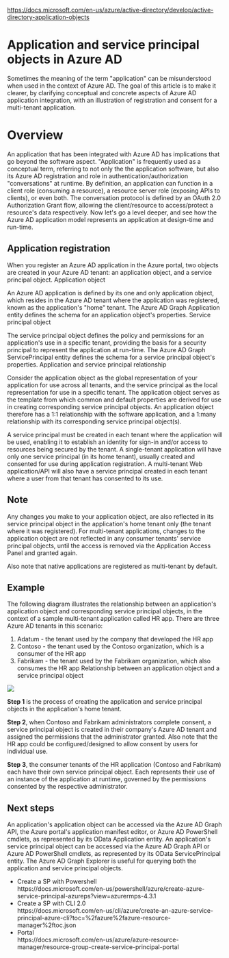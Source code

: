 https://docs.microsoft.com/en-us/azure/active-directory/develop/active-directory-application-objects

# Application and service principal objects in Azure AD

Sometimes the meaning of the term "application" can be misunderstood when used in the context of Azure AD. The goal of this article is to make it clearer, by clarifying conceptual and concrete aspects of Azure AD application integration, with an illustration of registration and consent for a multi-tenant application.

# Overview

An application that has been integrated with Azure AD has implications that go beyond the software aspect. "Application" is frequently used as a conceptual term, referring to not only the the application software, but also its Azure AD registration and role in authentication/authorization "conversations" at runtime. By definition, an application can function in a client role (consuming a resource), a resource server role (exposing APIs to clients), or even both. The conversation protocol is defined by an OAuth 2.0 Authorization Grant flow, allowing the client/resource to access/protect a resource's data respectively. Now let's go a level deeper, and see how the Azure AD application model represents an application at design-time and run-time.

## Application registration

When you register an Azure AD application in the Azure portal, two objects are created in your Azure AD tenant: an application object, and a service principal object.
Application object

An Azure AD application is defined by its one and only application object, which resides in the Azure AD tenant where the application was registered, known as the application's "home" tenant. The Azure AD Graph Application entity defines the schema for an application object's properties.
Service principal object

The service principal object defines the policy and permissions for an application's use in a specific tenant, providing the basis for a security principal to represent the application at run-time. The Azure AD Graph ServicePrincipal entity defines the schema for a service principal object's properties.
Application and service principal relationship

Consider the application object as the global representation of your application for use across all tenants, and the service principal as the local representation for use in a specific tenant. The application object serves as the template from which common and default properties are derived for use in creating corresponding service principal objects. An application object therefore has a 1:1 relationship with the software application, and a 1:many relationship with its corresponding service principal object(s).

A service principal must be created in each tenant where the application will be used, enabling it to establish an identity for sign-in and/or access to resources being secured by the tenant. A single-tenant application will have only one service principal (in its home tenant), usually created and consented for use during application registration. A multi-tenant Web application/API will also have a service principal created in each tenant where a user from that tenant has consented to its use.

## Note
Any changes you make to your application object, are also reflected in its service principal object in the application's home tenant only (the tenant where it was registered). For multi-tenant applications, changes to the application object are not reflected in any consumer tenants' service principal objects, until the access is removed via the Application Access Panel and granted again. 

Also note that native applications are registered as multi-tenant by default.

## Example
The following diagram illustrates the relationship between an application's application object and corresponding service principal objects, in the context of a sample multi-tenant application called HR app. There are three Azure AD tenants in this scenario:

<ol>
<li> Adatum - the tenant used by the company that developed the HR app
<li> Contoso - the tenant used by the Contoso organization, which is a consumer of the HR app
<li> Fabrikam - the tenant used by the Fabrikam organization, which also consumes the HR app Relationship between an application object and a service principal object
</ol>

<img src="https://docs.microsoft.com/en-us/azure/active-directory/develop/media/active-directory-application-objects/application-objects-relationship.png" maxwidth="900">

<b>Step 1</b> is the process of creating the application and service principal objects in the application's home tenant.

<b>Step 2</b>, when Contoso and Fabrikam administrators complete consent, a service principal object is created in their company's Azure AD tenant and assigned the permissions that the administrator granted. Also note that the HR app could be configured/designed to allow consent by users for individual use.

<b>Step 3</b>, the consumer tenants of the HR application (Contoso and Fabrikam) each have their own service principal object. Each represents their use of an instance of the application at runtime, governed by the permissions consented by the respective administrator.

## Next steps

An application's application object can be accessed via the Azure AD Graph API, the Azure portal's application manifest editor, or Azure AD PowerShell cmdlets, as represented by its OData Application entity.
An application's service principal object can be accessed via the Azure AD Graph API or Azure AD PowerShell cmdlets, as represented by its OData ServicePrincipal entity.
The Azure AD Graph Explorer is useful for querying both the application and service principal objects.

<ul>
<li>Create a SP with Powershell<br>
https://docs.microsoft.com/en-us/powershell/azure/create-azure-service-principal-azureps?view=azurermps-4.3.1
<li>Create a SP with CLI 2.0</br>
https://docs.microsoft.com/en-us/cli/azure/create-an-azure-service-principal-azure-cli?toc=%2fazure%2fazure-resource-manager%2ftoc.json
<li>Portal<br>
https://docs.microsoft.com/en-us/azure/azure-resource-manager/resource-group-create-service-principal-portal
</ul>
